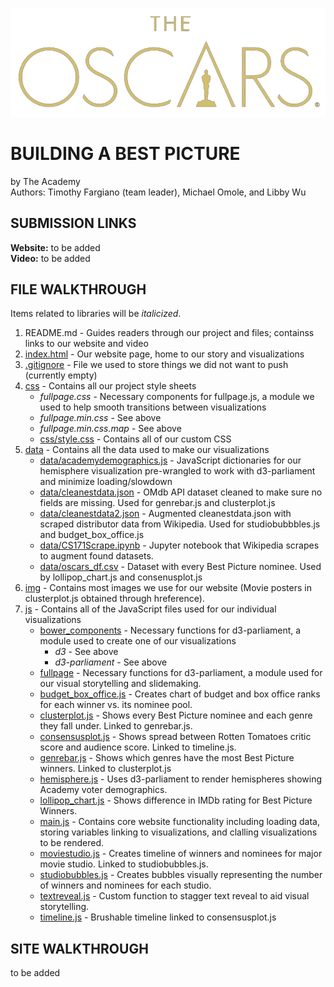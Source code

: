 ![Oscars Logo](img/oscars-logo.png)
# BUILDING A BEST PICTURE

by The Academy </br>
Authors: Timothy Fargiano (team leader), Michael Omole, and Libby Wu

## SUBMISSION LINKS

**Website:** to be added </br>
**Video:** to be added

## FILE WALKTHROUGH

Items related to libraries will be *italicized*.

1. README.md - Guides readers through our project and files; containss links to our website and video
2. [index.html](index.html) - Our website page, home to our story and visualizations
3. [.gitignore](.gitignore) - File we used to store things we did not want to push (currently empty)
5. [css](css) - Contains all our project style sheets
    - *fullpage.css* - Necessary components for fullpage.js, a module we used to help smooth transitions between visualizations
    - *fullpage.min.css* - See above
    - *fullpage.min.css.map* - See above
    - [css/style.css](style.css) - Contains all of our custom CSS
6. [data](data) - Contains all the data used to make our visualizations
    - [data/academydemographics.js](data/academydemographics.js) - JavaScript dictionaries for our hemisphere visualization pre-wrangled to work with d3-parliament and minimize loading/slowdown
    - [data/cleanestdata.json](data/cleanestdata.json) - OMdb API dataset cleaned to make sure no fields are missing. Used for genrebar.js and clusterplot.js
    - [data/cleanestdata2.json](data/cleanestdata2.json) - Augmented cleanestdata.json with scraped distributor data from Wikipedia. Used for studiobubbbles.js and budget_box_office.js
    - [data/CS171Scrape.ipynb](data/CS171Scrape.ipynb) - Jupyter notebook that Wikipedia scrapes to augment found datasets.
    - [data/oscars_df.csv](data/oscars_df.csv) - Dataset with every Best Picture nominee. Used by lollipop_chart.js and consenusplot.js
7. [img](img) - Contains most images we use for our website (Movie posters in clusterplot.js obtained through hreference).
8. [js](js) - Contains all of the JavaScript files used for our individual visualizations 
    - [bower_components](*js/bower_components*) - Necessary functions for d3-parliament, a module used to create one of our visualizations
        - *d3* - See above
        - *d3-parliament* - See above
    - [fullpage](*js/fullpage*) - Necessary functions for d3-parliament, a module used for our visual storytelling and slidemaking.
    - [budget_box_office.js](budget_box_office.js) - Creates chart of budget and box office ranks for each winner vs. its nominee pool.
    - [clusterplot.js](clusterplot.js) - Shows every Best Picture nominee and each genre they fall under. Linked to genrebar.js.
    - [consensusplot.js](consensusplot.js)  - Shows spread between Rotten Tomatoes critic score and audience score. Linked to timeline.js.
    - [genrebar.js](genrebar.js) - Shows which genres have the most Best Picture winners. Linked to clusterplot.js
    - [hemisphere.js](hemisphere.js) - Uses d3-parliament to render hemispheres showing Academy voter demographics.
    - [lollipop_chart.js](lollipop_chart.js) - Shows difference in IMDb rating for Best Picture Winners.
    - [main.js](main.js) - Contains core website functionality including loading data, storing variables linking to visualizations, and clalling visualizations to be rendered.
    - [moviestudio.js](moviestudio.js) - Creates timeline of winners and nominees for major movie studio. Linked to studiobubbles.js.
    - [studiobubbles.js](studiobubbles.js) - Creates bubbles visually representing the number of winners and nominees for each studio.
    - [textreveal.js](textreveal.js) - Custom function to stagger text reveal to aid visual storytelling.
    - [timeline.js](timeline.js) - Brushable timeline linked to consensusplot.js

## SITE WALKTHROUGH

to be added
